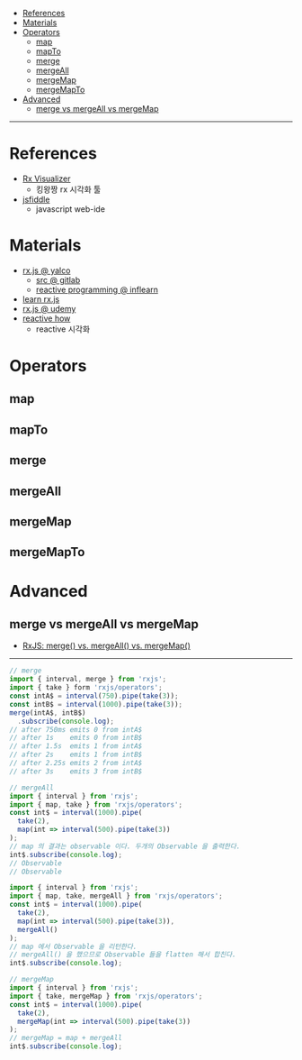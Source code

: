 - [References](#references)
- [Materials](#materials)
- [Operators](#operators)
  - [map](#map)
  - [mapTo](#mapto)
  - [merge](#merge)
  - [mergeAll](#mergeall)
  - [mergeMap](#mergemap)
  - [mergeMapTo](#mergemapto)
- [Advanced](#advanced)
  - [merge vs mergeAll vs mergeMap](#merge-vs-mergeall-vs-mergemap)

---

# References

* [Rx Visualizer](https://rxviz.com/)
  * 킹왕짱 rx 시각화 툴
* [jsfiddle](https://jsfiddle.net/)
  * javascript web-ide

# Materials

* [rx.js @ yalco](https://www.yalco.kr/lectures/rxjs/)
  * [src @ gitlab](https://gitlab.com/yalco/yalco-rxjs-practice-server)
  * [reactive programming @ inflearn](https://www.inflearn.com/course/%EC%96%84%EC%BD%94-%EC%9E%90%EB%B0%94%EC%8A%A4%ED%81%AC%EB%A6%BD%ED%8A%B8-reactivex?inst=3a1f0365#curriculum)
* [learn rx.js](https://www.learnrxjs.io/)
* [rx.js @ udemy](https://matchgroup.udemy.com/course/rxjs-course/learn/lecture/10897630#reviews)
* [reactive how](https://reactive.how/)
  * reactive 시각화

# Operators

## map

## mapTo

## merge

## mergeAll

## mergeMap

## mergeMapTo

# Advanced

## merge vs mergeAll vs mergeMap

* [RxJS: merge() vs. mergeAll() vs. mergeMap()](https://medium.com/@damianczapiewski/rxjs-merge-vs-mergeall-vs-mergemap-7d8f40fc4756)

----

```js
// merge
import { interval, merge } from 'rxjs';
import { take } form 'rxjs/operators';
const intA$ = interval(750).pipe(take(3));
const intB$ = interval(1000).pipe(take(3));
merge(intA$, intB$)
  .subscribe(console.log);
// after 750ms emits 0 from intA$
// after 1s    emits 0 from intB$
// after 1.5s  emits 1 from intA$
// after 2s    emits 1 from intB$
// after 2.25s emits 2 from intA$
// after 3s    emits 3 from intB$

// mergeAll
import { interval } from 'rxjs';
import { map, take } from 'rxjs/operators';
const int$ = interval(1000).pipe(
  take(2),
  map(int => interval(500).pipe(take(3))
);
// map 의 결과는 observable 이다. 두개의 Observable 을 출력한다.
int$.subscribe(console.log);
// Observable
// Observable

import { interval } from 'rxjs';
import { map, take, mergeAll } from 'rxjs/operators';
const int$ = interval(1000).pipe(
  take(2),
  map(int => interval(500).pipe(take(3)),
  mergeAll()
);
// map 에서 Observable 을 리턴한다.
// mergeAll() 을 했으므로 Observable 들을 flatten 해서 합친다.
int$.subscribe(console.log);

// mergeMap
import { interval } from 'rxjs';
import { take, mergeMap } from 'rxjs/operators';
const int$ = interval(1000).pipe(
  take(2),
  mergeMap(int => interval(500).pipe(take(3))
);
// mergeMap = map + mergeAll
int$.subscribe(console.log);
```
